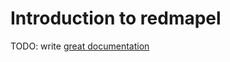 # Introduction to redmapel

TODO: write [great documentation](http://jacobian.org/writing/great-documentation/what-to-write/)
